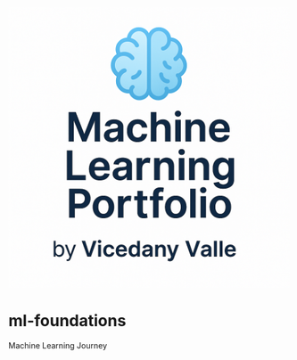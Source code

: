 <p align="center">
  <img src="assets/Banner.png" alt="Machine Learning Portfolio Banner" width="800"/>
</p>

# ml-foundations
Machine Learning Journey
